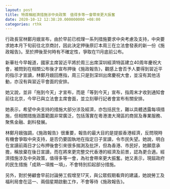 ```yaml
---
layout: post
title: 特首稱經濟措施涉中央政策　值得多等一會帶來更大振奮
date: 2020-10-12 12:38:20.000000000 +08:00
categories: rthk
---
```


行政長官林鄭月娥宣布，由於早前已梳理一系列措施要求中央考慮及支持，中央要求她本月下旬前往北京商討，因此決定押後原訂本周三在立法會發表的新一份《施政報告》。至於押後至何時有不確定性，爭取在11月底前公布。

新華社今早報道，國家主席習近平將於周三出席深圳經濟特區建立40周年慶祝大會，被問到在相關公布後才宣布押後《施政報告》，觀感上會否予人要得到習近平的指示才宣讀，林鄭月娥回應指，周三只是到深圳出席慶祝大會，並沒有其他活動，亦沒有與習近平會面的安排。

她又說，並非「拖到今天」才宣布，而是「等到今天」宣布，指周末才收到通知會前往北京，今早已與立法會主席會面，並立刻舉行記者會宣布有關安排。

她表示，希望中央支持的措施大部分涉及經濟，亦包括民生，難以具體透露每項措施，但相關措施涵蓋範圍非常廣泛，包括落實在粵港澳大灣區的商貿及專業服務、聚焦金融、創科發展。

林鄭月娥強調，《施政報告》很重要，報告的最大目的是提振香港經濟，反問現時有機會爭取中央支持，是否仍要固執地在指定日子宣讀，令市民失望。她說，明白在宣讀前兩日才公布押後會引來很多揣測及批評，但為香港、市民好，她願意承擔，稱放棄在後日宣讀，而在將來更完整交代香港的經濟及前景，認為更合適。經濟措施涉及中央政策，值得多等一會，為社會帶來更大振奮。她又表示，現屆政府的民生措施「成熟一項推一項」，不會特別扣起部分措施。

另外，對於勞顧會早前討論勞工假增至17天，與公眾假期看齊的建議，她說勞工及福利局會在這一、兩個星期啟動工作，不會等待《施政報告》。
